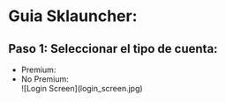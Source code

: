 # Guia Sklauncher:
<body>
    <main>
        <h2>Paso 1: Seleccionar el tipo de cuenta:</h2>
        <ul>
            <li>Premium:</li>
            <li>No Premium:</li>
![Login Screen](login_screen.jpg)
